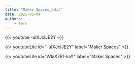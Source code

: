 ```yaml
---
title: "Maker Spaces_edit"
date: 2025-05-04
authors:
    - fern
---
```


{{< youtube -uIXJclJE2Y >}}

{{< youtubeLite id="-uIXJclJE2Y" label="Maker Spaces" >}}


{{< youtubeLite id="WkiX7R1-kaY" label="Maker Spaces" >}}
